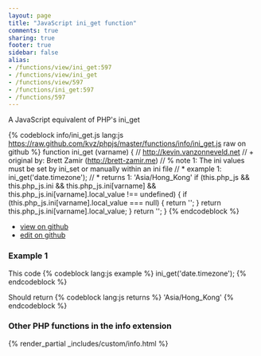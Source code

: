 ```yaml
---
layout: page
title: "JavaScript ini_get function"
comments: true
sharing: true
footer: true
sidebar: false
alias:
- /functions/view/ini_get:597
- /functions/view/ini_get
- /functions/view/597
- /functions/ini_get:597
- /functions/597
---
```

<!-- Generated by Rakefile:build -->
A JavaScript equivalent of PHP's ini_get

{% codeblock info/ini_get.js lang:js https://raw.github.com/kvz/phpjs/master/functions/info/ini_get.js raw on github %}
function ini_get (varname) {
  // http://kevin.vanzonneveld.net
  // +   original by: Brett Zamir (http://brett-zamir.me)
  // %        note 1: The ini values must be set by ini_set or manually within an ini file
  // *     example 1: ini_get('date.timezone');
  // *     returns 1: 'Asia/Hong_Kong'
  if (this.php_js && this.php_js.ini && this.php_js.ini[varname] && this.php_js.ini[varname].local_value !== undefined) {
    if (this.php_js.ini[varname].local_value === null) {
      return '';
    }
    return this.php_js.ini[varname].local_value;
  }
  return '';
}
{% endcodeblock %}

 - [view on github](https://github.com/kvz/phpjs/blob/master/functions/info/ini_get.js)
 - [edit on github](https://github.com/kvz/phpjs/edit/master/functions/info/ini_get.js)

### Example 1
This code
{% codeblock lang:js example %}
ini_get('date.timezone');
{% endcodeblock %}

Should return
{% codeblock lang:js returns %}
'Asia/Hong_Kong'
{% endcodeblock %}


### Other PHP functions in the info extension
{% render_partial _includes/custom/info.html %}

